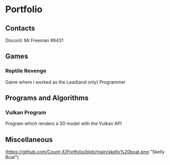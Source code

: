 # Portfolio

## Contacts
Discord: Mr.Freeman #6431

## Games
### Reptile Revenge
Game where i worked as the Lead(and only) Programmer

## Programs and Algorithms
### Vulkan Program
Program which renders a 3D model with the Vulkan API

## Miscellaneous
(https://github.com/Count-X/Portfolio/blob/main/skelly%20boat.png "Skelly Boat")
